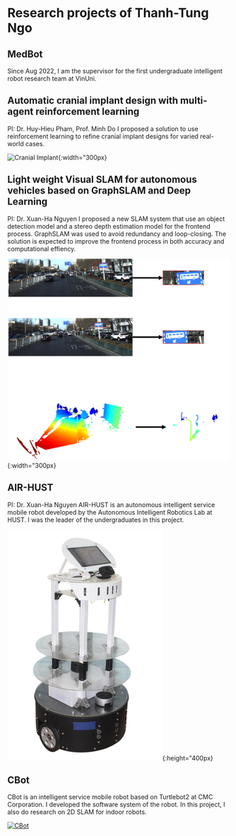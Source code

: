 
# Research projects of Thanh-Tung Ngo

## MedBot

Since Aug 2022, I am the supervisor for the first undergraduate intelligent robot research team at VinUni.

## Automatic cranial implant design with multi-agent reinforcement learning
PI: Dr. Huy-Hieu Pham, Prof. Minh Do
I proposed a solution to use reinforcement learning to refine cranial implant designs for varied real-world cases.

![Cranial Implant](/projects/SHC/TungNT_Cranial_implant_design_poster.png){:width="300px}


## Light weight Visual SLAM for autonomous vehicles based on GraphSLAM and Deep Learning 
PI: Dr. Xuan-Ha Nguyen
I proposed a new SLAM system that use an object detection model and a stereo depth estimation model for the frontend process. GraphSLAM was used to avoid redundancy and loop-closing. The solution is expected to improve the frontend process in both accuracy and computational effiency.

![Visual SLAM](/projects/Visual-SLAM/Visual-SLAM.png){:width="300px}



## AIR-HUST
<!-- [![AIR-HUST](/projects/AIR-HUST/AIR-HUST.png)](/projects/AIR-HUST/AIR-HUST){:width="300px} -->
PI: Dr. Xuan-Ha Nguyen
AIR-HUST is an autonomous intelligent service mobile robot developed by the Autonomous Intelligent Robotics Lab at HUST. I was the leader of the undergraduates in this project.

[![AIR-HUST](/projects/AIR-HUST/AIR-HUST.png)](https://www.youtube.com/watch?v=KEYiAhM7ixI){:height="400px}


## CBot
<!-- ![CBot](/projects/CBot/CBot.jpg){:width="300px"} -->
CBot is an intelligent service mobile robot based on Turtlebot2 at CMC Corporation. I developed the software system of the robot. In this project, I also do research on 2D SLAM for indoor robots.

[![CBot](https://img.youtube.com/vi/v6WDv4eWN_k/0.jpg)](https://www.youtube.com/watch?v=v6WDv4eWN_k)
